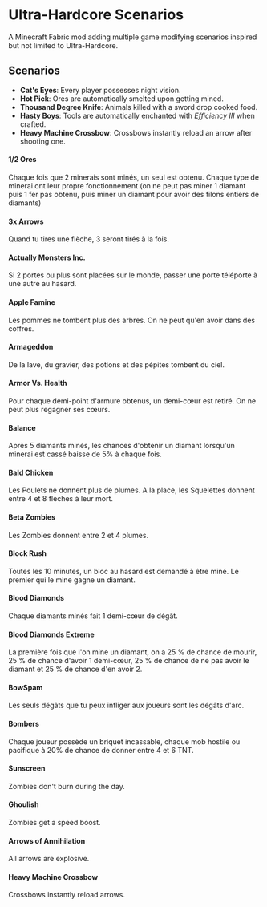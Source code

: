 # Ultra-Hardcore Scenarios

A Minecraft Fabric mod adding multiple game modifying scenarios inspired but not limited to Ultra-Hardcore.

## Scenarios

- **Cat's Eyes**: Every player possesses night vision. 
- **Hot Pick**: Ores are automatically smelted upon getting mined.
- **Thousand Degree Knife**: Animals killed with a sword drop cooked food.
- **Hasty Boys**: Tools are automatically enchanted with *Efficiency III* when crafted.
- **Heavy Machine Crossbow**: Crossbows instantly reload an arrow after shooting one.



#### 1/2 Ores

Chaque fois que 2 minerais sont minés, un seul est obtenu. Chaque type de  minerai ont leur propre fonctionnement (on ne peut pas miner 1 diamant  puis 1 fer pas obtenu, puis miner un diamant pour avoir des filons  entiers de diamants)

#### 3x Arrows

Quand tu tires une flèche, 3 seront tirés à la fois.

#### Actually Monsters Inc.

Si 2 portes ou plus sont placées sur le monde, passer une porte téléporte à une autre au hasard.

#### Apple Famine

Les pommes ne tombent plus des arbres. On ne peut qu'en avoir dans des coffres.

#### Armageddon

De la lave, du gravier, des potions et des pépites tombent du ciel.

#### Armor Vs. Health

Pour chaque demi-point d'armure obtenus, un demi-cœur est retiré. On ne peut plus regagner ses cœurs.

#### Balance

Après 5 diamants minés, les chances d'obtenir un diamant lorsqu'un minerai est cassé baisse de 5% à chaque fois.

#### Bald Chicken

Les Poulets ne donnent plus de plumes. A la place, les Squelettes donnent entre 4 et 8 flèches à leur mort.

#### Beta Zombies

Les Zombies donnent entre 2 et 4 plumes.

#### Block Rush

Toutes les 10 minutes, un bloc au hasard est demandé à être miné. Le premier qui le mine gagne un diamant.

#### Blood Diamonds

Chaque diamants minés fait 1 demi-cœur de dégât.

#### Blood Diamonds Extreme

La première fois que l'on mine un diamant, on a 25 % de chance de mourir,  25 % de chance d'avoir 1 demi-cœur, 25 % de chance de ne pas avoir le  diamant et 25 % de chance d'en avoir 2.

#### BowSpam

Les seuls dégâts que tu peux infliger aux joueurs sont les dégâts d'arc.

#### Bombers

Chaque joueur possède un briquet incassable, chaque mob hostile ou pacifique à 20% de chance de donner entre 4 et 6 TNT.

#### Sunscreen

Zombies don't burn during the day.

#### Ghoulish

Zombies get a speed boost.

#### Arrows of Annihilation

All arrows are explosive.

#### Heavy Machine Crossbow

Crossbows instantly reload arrows.